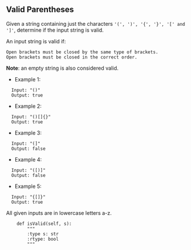 ## Valid Parentheses

Given a string containing just the characters ```'(', ')', '{', '}', '[' and ']'```, determine if the input string is valid.

An input string is valid if:

    Open brackets must be closed by the same type of brackets.
    Open brackets must be closed in the correct order.

**Note**: an empty string is also considered valid.

* Example 1:
```
  Input: "()"
  Output: true
```
* Example 2:
```
  Input: "()[]{}"
  Output: true
```
* Example 3:
```
  Input: "(]"
  Output: false
```
* Example 4:
```
  Input: "([)]"
  Output: false
```
* Example 5:
```
  Input: "{[]}"
  Output: true
```
All given inputs are in lowercase letters a-z.


```{python}
    def isValid(self, s):
        """
        :type s: str
        :rtype: bool
        """
```
